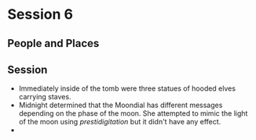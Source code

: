 # Session 6
## People and Places
## Session
* Immediately inside of the tomb were three statues of hooded elves carrying staves.
* Midnight determined that the Moondial has different messages depending on the phase of the moon. She attempted to mimic the light of the moon using _prestidigitation_ but it didn't have any effect.
* 
<!--stackedit_data:
eyJoaXN0b3J5IjpbMTM3OTYwNDE3NiwxNzA4NjkyNzM3LC0xMz
gwMDM0NjgxXX0=
-->